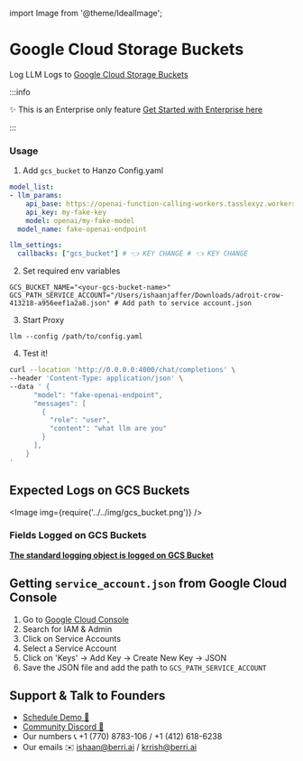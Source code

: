 import Image from '@theme/IdealImage';

# Google Cloud Storage Buckets

Log LLM Logs to [Google Cloud Storage Buckets](https://cloud.google.com/storage?hl=en)

:::info

✨ This is an Enterprise only feature [Get Started with Enterprise here](https://calendly.com/d/4mp-gd3-k5k/llm-1-1-onboarding-chat)

:::


### Usage

1. Add `gcs_bucket` to Hanzo Config.yaml
```yaml
model_list:
- llm_params:
    api_base: https://openai-function-calling-workers.tasslexyz.workers.dev/
    api_key: my-fake-key
    model: openai/my-fake-model
  model_name: fake-openai-endpoint

llm_settings:
  callbacks: ["gcs_bucket"] # 👈 KEY CHANGE # 👈 KEY CHANGE
```

2. Set required env variables

```shell
GCS_BUCKET_NAME="<your-gcs-bucket-name>"
GCS_PATH_SERVICE_ACCOUNT="/Users/ishaanjaffer/Downloads/adroit-crow-413218-a956eef1a2a8.json" # Add path to service account.json
```

3. Start Proxy

```
llm --config /path/to/config.yaml
```

4. Test it! 

```bash
curl --location 'http://0.0.0.0:4000/chat/completions' \
--header 'Content-Type: application/json' \
--data ' {
      "model": "fake-openai-endpoint",
      "messages": [
        {
          "role": "user",
          "content": "what llm are you"
        }
      ],
    }
'
```


## Expected Logs on GCS Buckets

<Image img={require('../../img/gcs_bucket.png')} />

### Fields Logged on GCS Buckets

[**The standard logging object is logged on GCS Bucket**](../proxy/logging)


## Getting `service_account.json` from Google Cloud Console

1. Go to [Google Cloud Console](https://console.cloud.google.com/)
2. Search for IAM & Admin
3. Click on Service Accounts
4. Select a Service Account
5. Click on 'Keys' -> Add Key -> Create New Key -> JSON
6. Save the JSON file and add the path to `GCS_PATH_SERVICE_ACCOUNT`

## Support & Talk to Founders

- [Schedule Demo 👋](https://calendly.com/d/4mp-gd3-k5k/berriai-1-1-onboarding-llm-hosted-version)
- [Community Discord 💭](https://discord.gg/wuPM9dRgDw)
- Our numbers 📞 +1 (770) 8783-106 / ‭+1 (412) 618-6238‬
- Our emails ✉️ ishaan@berri.ai / krrish@berri.ai
